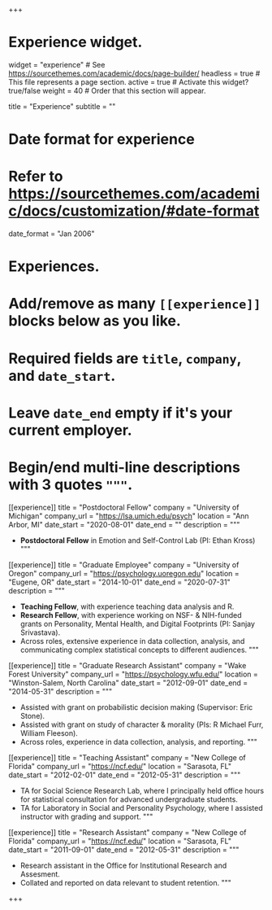 +++
# Experience widget.
widget = "experience"  # See https://sourcethemes.com/academic/docs/page-builder/
headless = true  # This file represents a page section.
active = true  # Activate this widget? true/false
weight = 40  # Order that this section will appear.

title = "Experience"
subtitle = ""

# Date format for experience
#   Refer to https://sourcethemes.com/academic/docs/customization/#date-format
date_format = "Jan 2006"

# Experiences.
#   Add/remove as many `[[experience]]` blocks below as you like.
#   Required fields are `title`, `company`, and `date_start`.
#   Leave `date_end` empty if it's your current employer.
#   Begin/end multi-line descriptions with 3 quotes `"""`.

[[experience]]
  title = "Postdoctoral Fellow"
  company = "University of Michigan"
  company_url = "https://lsa.umich.edu/psych"
  location = "Ann Arbor, MI"
  date_start = "2020-08-01"
  date_end = ""
  description = """
  + **Postdoctoral Fellow** in Emotion and Self-Control Lab (PI: Ethan Kross)
  """

[[experience]]
  title = "Graduate Employee"
  company = "University of Oregon"
  company_url = "https://psychology.uoregon.edu"
  location = "Eugene, OR"
  date_start = "2014-10-01"
  date_end = "2020-07-31"
  description = """
  + **Teaching Fellow**, with experience teaching data analysis and R. 
  + **Research Fellow**, with experience working on NSF- & NIH-funded grants on Personality, Mental Health, and Digital Footprints (PI: Sanjay Srivastava).
  + Across roles, extensive experience in data collection, analysis, and communicating complex statistical concepts to different audiences.
  """

[[experience]]
  title = "Graduate Research Assistant"
  company = "Wake Forest University"
  company_url = "https://psychology.wfu.edu/"
  location = "Winston-Salem, North Carolina"
  date_start = "2012-09-01"
  date_end = "2014-05-31"
  description = """
  + Assisted with grant on probabilistic decision making (Supervisor: Eric Stone).
  + Assisted with grant on study of character & morality (PIs: R Michael Furr, William Fleeson).
  + Across roles, experience in data collection, analysis, and reporting. 
  """

[[experience]]
  title = "Teaching Assistant"
  company = "New College of Florida"
  company_url = "https://ncf.edu/"
  location = "Sarasota, FL"
  date_start = "2012-02-01"
  date_end = "2012-05-31"
  description = """
  + TA for Social Science Research Lab, where I principally held office hours for statistical consultation for advanced undergraduate students.
  + TA for Laboratory in Social and Personality Psychology, where I assisted instructor with grading and support.
  """
  
[[experience]]
  title = "Research Assistant"
  company = "New College of Florida"
  company_url = "https://ncf.edu/"
  location = "Sarasota, FL"
  date_start = "2011-09-01"
  date_end = "2012-05-31"
  description = """
  + Research assistant in the Office for Institutional Research and Assesment.
  + Collated and reported on data relevant to student retention.
  """

+++
